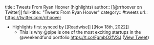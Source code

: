 title:: Tweets From Ryan Hoover (highlights)
author:: [[@rrhoover on Twitter]]
full-title:: "Tweets From Ryan Hoover"
category:: #tweets
url:: https://twitter.com/rrhoover

- Highlights first synced by [[Readwise]] [[Nov 18th, 2022]]
	- This is why @pipe is one of the most exciting startups in the @weekendfund portfolio https://t.co/FgmbO3fVSJ ([View Tweet](https://twitter.com/search?q=This%20is%20why%20%40pipe%20is%20one%20of%20the%20most%20exciting%20startups%20in%20the%20%40weekendfund%20portfolio%20https%3A//t.co/FgmbO3fVSJ%20%28from%3A%40rrhoover%29))